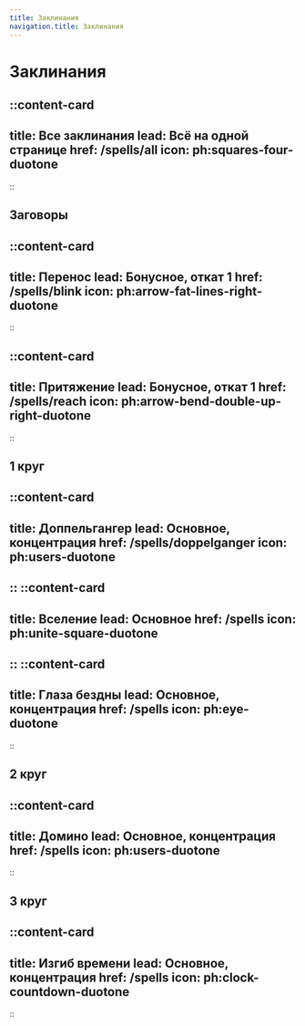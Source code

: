 ```yaml
---
title: Заклинания
navigation.title: Заклинания
---
```


# Заклинания

::content-card
---
title: Все заклинания
lead: Всё на одной странице
href: /spells/all
icon: ph:squares-four-duotone
---
::

## Заговоры
::content-card
---
title: Перенос
lead: Бонусное, откат 1
href: /spells/blink
icon: ph:arrow-fat-lines-right-duotone
---
::

::content-card
---
title: Притяжение
lead: Бонусное, откат 1
href: /spells/reach
icon: ph:arrow-bend-double-up-right-duotone
---
::

## 1 круг
::content-card
---
title: Доппельгангер
lead: Основное, концентрация
href: /spells/doppelganger
icon: ph:users-duotone
---
::
::content-card
---
title: Вселение
lead: Основное
href: /spells
icon: ph:unite-square-duotone
---
::
::content-card
---
title: Глаза бездны
lead: Основное, концентрация
href: /spells
icon: ph:eye-duotone
---
::

## 2 круг
::content-card
---
title: Домино
lead: Основное, концентрация
href: /spells
icon: ph:users-duotone
---
::

## 3 круг
::content-card
---
title: Изгиб времени
lead: Основное, концентрация
href: /spells
icon: ph:clock-countdown-duotone
---
::